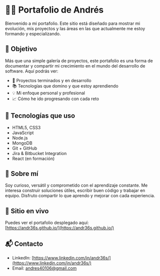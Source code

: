 # 🧑‍💻 Portafolio de Andrés

Bienvenido a mi portafolio. Este sitio está diseñado para mostrar mi evolución, mis proyectos y las áreas en las que actualmente me estoy formando y especializando.

## 🎯 Objetivo

Más que una simple galería de proyectos, este portafolio es una forma de documentar y compartir mi crecimiento en el mundo del desarrollo de software. Aquí podrás ver:

- 🚧 Proyectos terminados y en desarrollo
- 📚 Tecnologías que domino y que estoy aprendiendo
- 💡 Mi enfoque personal y profesional
- 📈 Cómo he ido progresando con cada reto

## 🚀 Tecnologías que uso

- HTML5, CSS3
- JavaScript
- Node.js
- MongoDB
- Git + GitHub
- Jira & Bitbucket Integration
- React (en formación)

## 🧠 Sobre mí

Soy curioso, versátil y comprometido con el aprendizaje constante. Me interesa construir soluciones útiles, escribir buen código y trabajar en equipo. Disfruto compartir lo que aprendo y mejorar con cada experiencia.

## 🔗 Sitio en vivo

Puedes ver el portafolio desplegado aquí:  
[https://andr36s.github.io/](https://andr36s.github.io/)

## 📬 Contacto

- LinkedIn: [https://www.linkedin.com/in/andr36s/](https://www.linkedin.com/in/andr36s/)
- Email: andres40106@gmail.com
